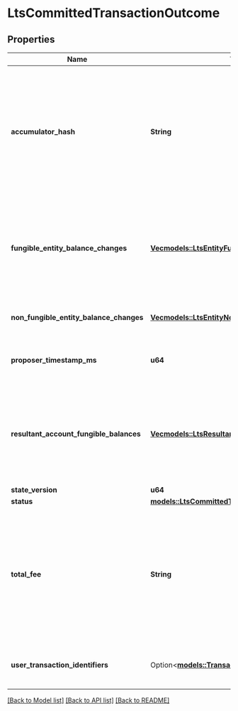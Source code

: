 # LtsCommittedTransactionOutcome

## Properties

Name | Type | Description | Notes
------------ | ------------- | ------------- | -------------
**accumulator_hash** | **String** | The hex-encoded transaction accumulator hash. This hash captures the order of all transactions on ledger. This hash is `ACC_{N+1} = combine(ACC_N, LEDGER_HASH_{N}))` (where `combine()` is an arbitrary deterministic function we use).  | 
**fungible_entity_balance_changes** | [**Vec<models::LtsEntityFungibleBalanceChanges>**](LtsEntityFungibleBalanceChanges.md) | A list of all fungible balance updates which occurred in this transaction, aggregated by the global entity (such as account) which owns the vaults which were updated.  | 
**non_fungible_entity_balance_changes** | [**Vec<models::LtsEntityNonFungibleBalanceChanges>**](LtsEntityNonFungibleBalanceChanges.md) | Non fungible changes per entity and resource  | 
**proposer_timestamp_ms** | **u64** | An integer between `0` and `10^14`, marking the proposer timestamp in ms. | 
**resultant_account_fungible_balances** | [**Vec<models::LtsResultantAccountFungibleBalances>**](LtsResultantAccountFungibleBalances.md) | A list of the resultant fungible account balances for any balances which changed in this transaction. Only balances for accounts are returned, not any other kind of entity.  | 
**state_version** | **u64** |  | 
**status** | [**models::LtsCommittedTransactionStatus**](LtsCommittedTransactionStatus.md) |  | 
**total_fee** | **String** | The string-encoded decimal representing the total amount of XRD paid as fee (execution, validator tip and royalties). A decimal is formed of some signed integer `m` of attos (`10^(-18)`) units, where `-2^(192 - 1) <= m < 2^(192 - 1)`.  | 
**user_transaction_identifiers** | Option<[**models::TransactionIdentifiers**](TransactionIdentifiers.md)> | Only present if the transaction is a user-submitted notarized transaction. | [optional]

[[Back to Model list]](../README.md#documentation-for-models) [[Back to API list]](../README.md#documentation-for-api-endpoints) [[Back to README]](../README.md)


